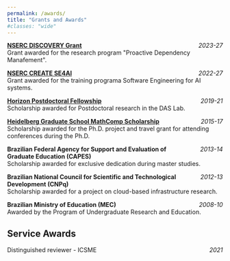 ```yaml
---
permalink: /awards/
title: "Grants and Awards"
#classes: "wide"
---
```



**[NSERC DISCOVERY Grant](https://www.nserc-crsng.gc.ca/professors-professeurs/grants-subs/dgigp-psigp_eng.asp)** <span style="float:right;"> *2023-27* </span>
    <br> Grant awarded for the research program "Proactive Dependency Manafement".


**[NSERC CREATE SE4AI](https://se4ai.org/team)** <span style="float:right;"> *2022-27* </span>
    <br> Grant awarded for the training programa Software Engineering for AI systems.   


**[Horizon Postdoctoral Fellowship](https://www.concordia.ca/sgs/postdoctoral-fellows/funding/horizon.html)** <span style="float:right;"> *2019-21* </span>
    <br> Scholarship awarded for Postdoctoral research in the DAS Lab.  


**[Heidelberg Graduate School MathComp Scholarship](https://www.mathcomp.uni-heidelberg.de/)**  <span style="float:right;"> *2015-17* </span>
    <br> Scholarship awarded for the Ph.D. project and travel grant for attending conferences during the Ph.D. 


**Brazilian Federal Agency for Support and Evaluation of** <span style="float:right;"> *2013-14* </span>  
    **Graduate Education (CAPES)**
    <br> Scholarship awarded for exclusive dedication during master studies. 


**Brazilian National Council for Scientific and Technological** <span style="float:right;"> *2012-13* </span> 
    **Development (CNPq)**
    <br> Scholarship awarded for a project on cloud-based infrastructure research. 


**Brazilian Ministry of Education (MEC)** <span style="float:right;"> *2008-10* </span> 
    <br> Awarded by the Program of Undergraduate Research and Education. 

## Service Awards

Distinguished reviewer - ICSME <span style="float:right;"> *2021* </span> 